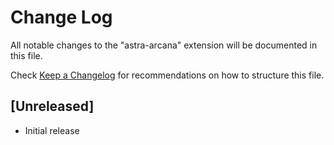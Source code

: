 # Change Log

All notable changes to the "astra-arcana" extension will be documented in this file.

Check [Keep a Changelog](http://keepachangelog.com/) for recommendations on how to structure this file.

## [Unreleased]

- Initial release